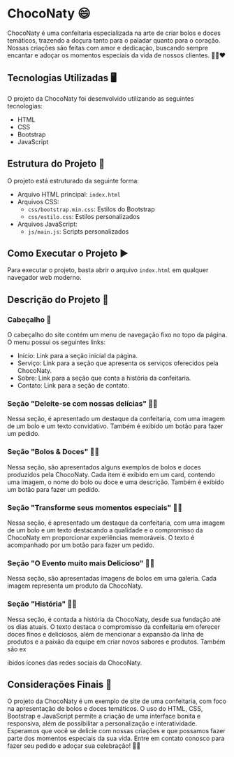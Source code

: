 # ChocoNaty 😄

ChocoNaty é uma confeitaria especializada na arte de criar bolos e doces temáticos, trazendo a doçura tanto para o paladar quanto para o coração. Nossas criações são feitas com amor e dedicação, buscando sempre encantar e adoçar os momentos especiais da vida de nossos clientes. 🍰🍭❤️

## Tecnologias Utilizadas 🖥️

O projeto da ChocoNaty foi desenvolvido utilizando as seguintes tecnologias:

- HTML
- CSS
- Bootstrap
- JavaScript

## Estrutura do Projeto 🏢

O projeto está estruturado da seguinte forma:

- Arquivo HTML principal: `index.html`
- Arquivos CSS:
  - `css/bootstrap.min.css`: Estilos do Bootstrap
  - `css/estilo.css`: Estilos personalizados
- Arquivos JavaScript:
  - `js/main.js`: Scripts personalizados

## Como Executar o Projeto ▶️

Para executar o projeto, basta abrir o arquivo `index.html` em qualquer navegador web moderno.

## Descrição do Projeto 📝

### Cabeçalho 📌

O cabeçalho do site contém um menu de navegação fixo no topo da página. O menu possui os seguintes links:

- Início: Link para a seção inicial da página.
- Serviço: Link para a seção que apresenta os serviços oferecidos pela ChocoNaty.
- Sobre: Link para a seção que conta a história da confeitaria.
- Contato: Link para a seção de contato.

### Seção "Deleite-se com nossas delícias" 🍰🍩

Nessa seção, é apresentado um destaque da confeitaria, com uma imagem de um bolo e um texto convidativo. Também é exibido um botão para fazer um pedido.

### Seção "Bolos & Doces" 🎂🍪

Nessa seção, são apresentados alguns exemplos de bolos e doces produzidos pela ChocoNaty. Cada item é exibido em um card, contendo uma imagem, o nome do bolo ou doce e uma descrição. Também é exibido um botão para fazer um pedido.

### Seção "Transforme seus momentos especiais" 🌟🎉

Nessa seção, é apresentado um destaque da confeitaria, com uma imagem de um bolo e um texto destacando a qualidade e o compromisso da ChocoNaty em proporcionar experiências memoráveis. O texto é acompanhado por um botão para fazer um pedido.

### Seção "O Evento muito mais Delicioso" 🎈🍰

Nessa seção, são apresentadas imagens de bolos em uma galeria. Cada imagem representa um produto da ChocoNaty.

### Seção "História" 📜🎂

Nessa seção, é contada a história da ChocoNaty, desde sua fundação até os dias atuais. O texto destaca o compromisso da confeitaria em oferecer doces finos e deliciosos, além de mencionar a expansão da linha de produtos e a paixão da equipe em criar novos sabores e produtos. Também são ex

ibidos ícones das redes sociais da ChocoNaty.

## Considerações Finais 🎊

O projeto da ChocoNaty é um exemplo de site de uma confeitaria, com foco na apresentação de bolos e doces temáticos. O uso do HTML, CSS, Bootstrap e JavaScript permite a criação de uma interface bonita e responsiva, além de possibilitar a personalização e interatividade. Esperamos que você se delicie com nossas criações e que possamos fazer parte dos momentos especiais da sua vida. Entre em contato conosco para fazer seu pedido e adoçar sua celebração! 🥳🍰
